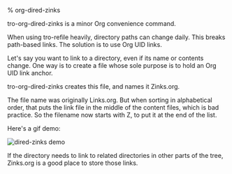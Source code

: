 % org-dired-zinks

tro-org-dired-zinks is a minor Org convenience command.

When using tro-refile heavily, directory paths can change daily. This breaks path-based links. The solution is to use Org UID links.

Let's say you want to link to a directory, even if its name or contents change. One way is to create a file whose sole purpose is to hold an Org UID link anchor.

tro-org-dired-zinks creates this file, and names it Zinks.org. 

The file name was originally Links.org. But when sorting in alphabetical order, that puts the link file in the middle of the content files, which is bad practice. So the filename now starts with Z, to put it at the end of the list.

Here's a gif demo:

![](Dired-zinks-Zinaries/dired-zinks--output-2019-09-07-00.gif "dired-zinks demo")

If the directory needs to link to related directories in other parts of the tree, Zinks.org is a good place to store those links.
